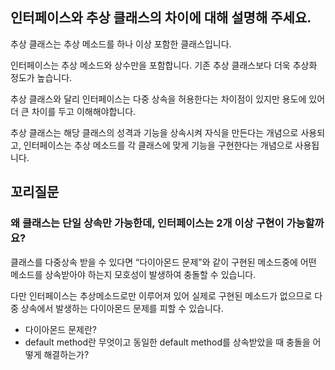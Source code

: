 ## **인터페이스와 추상 클래스의 차이에 대해 설명해 주세요.**

추상 클래스는 추상 메소드를 하나 이상 포함한 클래스입니다.

인터페이스는 추상 메소드와 상수만을 포함합니다. 기존 추상 클래스보다 더욱 추상화 정도가 높습니다.

추상 클래스와 달리 인터페이스는 다중 상속을 허용한다는 차이점이 있지만 용도에 있어 더 큰 차이를 두고 이해해야합니다.

추상 클래스는 해당 클래스의 성격과 기능을 상속시켜 자식을 만든다는 개념으로 사용되고, 인터페이스는 추상 메소드를 각 클래스에 맞게 기능을 구현한다는 개념으로 사용됩니다.

## 꼬리질문

### 왜 클래스는 단일 상속만 가능한데, 인터페이스는 2개 이상 구현이 가능할까요?

클래스를 다중상속 받을 수 있다면 “다이아몬드 문제”와 같이 구현된 메소드중에 어떤 메소드를 상속받아야 하는지 모호성이 발생하여 충돌할 수 있습니다.

다만 인터페이스는 추상메소드로만 이루어져 있어 실제로 구현된 메소드가 없으므로 다중 상속에서 발생하는 다이아몬드 문제를 피할 수 있습니다.

-   다이아몬드 문제란?
-   default method란 무엇이고 동일한 default method를 상속받았을 때 충돌을 어떻게 해결하는가?
